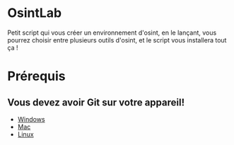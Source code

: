 # OsintLab
Petit script qui vous créer un environnement d'osint, en le lançant, vous pourrez choisir entre plusieurs outils d'osint, et le script vous installera tout ça !

# Prérequis
## Vous devez avoir Git  sur votre appareil!
* [Windows](https://git-scm.com/download/win)
* [Mac](https://git-scm.com/download/mac)
* [Linux](https://git-scm.com/download/linux)
